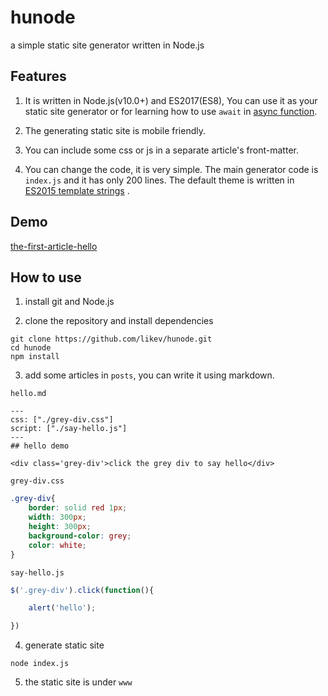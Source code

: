 # hunode
a simple static site generator written in Node.js

## Features
1. It is written in Node.js(v10.0+) and ES2017(ES8), You can use it as your static site generator or for learning how to use `await` in [async function](https://developer.mozilla.org/en-US/docs/Web/JavaScript/Reference/Statements/async_function).

2. The generating static site is mobile friendly.

3. You can include some css or js in a separate article's front-matter.

4. You can change the code, it is very simple. The main generator code is `index.js` and it has only 200 lines. The default theme is written in [ES2015 template strings](https://developer.mozilla.org/en-US/docs/Web/JavaScript/Reference/Template_literals) .

## Demo
[the-first-article-hello](https://likev.github.io/hunode/the-first-article-hello)

## How to use
1. install git and Node.js

2. clone the repository and install dependencies
```
git clone https://github.com/likev/hunode.git
cd hunode
npm install
```

3. add some articles in `posts`, you can write it using markdown.

`hello.md`
```
---
css: ["./grey-div.css"]
script: ["./say-hello.js"]
---
## hello demo

<div class='grey-div'>click the grey div to say hello</div>
```

`grey-div.css`
```css
.grey-div{
    border: solid red 1px;
    width: 300px;
    height: 300px;
    background-color: grey;
    color: white;
}
```

`say-hello.js`
```js
$('.grey-div').click(function(){

    alert('hello');

})
```

4. generate static site
```
node index.js
```

5. the static site is under `www`



